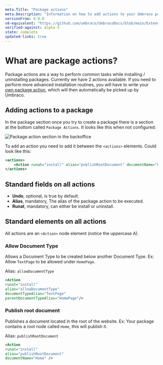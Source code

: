 ```yaml
---
meta.Title: "Package actions"
meta.Description: "Information on how to add actions to your Umbraco package"
versionFrom: 9.0.0
v8-equivalent: "https://github.com/umbraco/UmbracoDocs/blob/main/Extending/Packages/Package-Actions/index.md"
verified-against: alpha-3
state: complete
updated-links: true
---
```


# What are package actions?

Package actions are a way to perform common tasks while installing / uninstalling packages.
Currently we have 2 actions available. If you need to perform more advanced installation routines, you will have to write your [own package action](./custom-package-actions.md), which will then automatically be picked up by Umbraco.

## Adding actions to a package

In the package section once you try to create a package there is a section at the bottom called `Package Actions`. It looks like this when not configured:

![Package action section in the backoffice](images/package-actions-section.png)

To add an action you need to add it between the `<actions>` elements. Could look like this:

```xml
<actions>
    <Action runat="install" alias="publishRootDocument" documentName="Home" />
</actions>
```

## Standard fields on all actions

- **Undo**, optional, is true by default.
- **Alias**, mandatory, The alias of the package action to be executed.
- **Runat**, mandatory, can either be install or uninstall.

## Standard elements on all actions

All actions are an `<Action>` node element (notice the uppercase A).

### Allow Document Type

Allows a Document Type to be created below another Document Type. Ex: Allow `TextPage` to be allowed under `HomePage`.

Alias: `allowDocumentType`

```xml
<Action 
runat="install"
alias="allowDocumentType"
documentTypeAlias="TextPage"
parentDocumentTypeAlias="HomePage"/>
```

### Publish root document

Publishes a document located in the root of the website. Ex: Your package contains a root node called `Home`, this will publish it.

Alias: `publishRootDocument`

```xml
<Action 
runat="install"
alias="publishRootDocument"
documentName="Home" />
```
